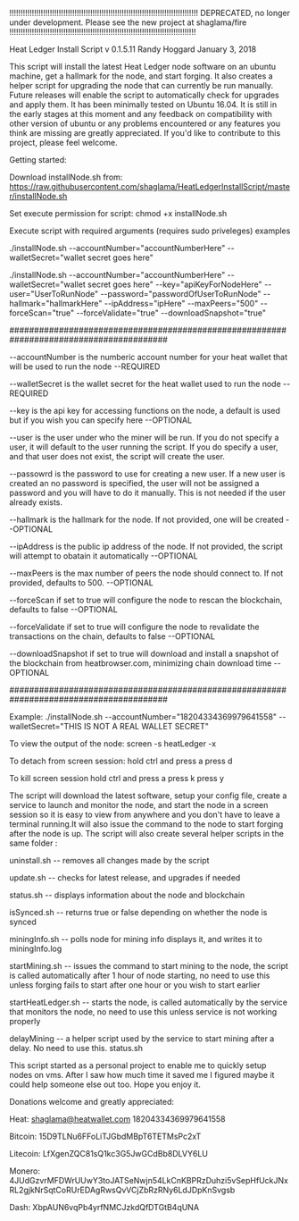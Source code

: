 !!!!!!!!!!!!!!!!!!!!!!!!!!!!!!!!!!!!!!!!!!!!!!!!!!!!!!!!!!!!!!!!!!!!!!!!!!!!!!!!!!!!
DEPRECATED, no longer under development. Please see the new project at shaglama/fire
!!!!!!!!!!!!!!!!!!!!!!!!!!!!!!!!!!!!!!!!!!!!!!!!!!!!!!!!!!!!!!!!!!!!!!!!!!!!!!!!!!!

Heat Ledger Install Script v 0.1.5.11 Randy Hoggard January 3, 2018

This script will install the latest Heat Ledger node software on an ubuntu machine, get a hallmark for the node, and start forging. It also creates a helper script for upgrading the node that can currently be run manually. Future releases will enable the script to automatically check for upgrades and apply them. It has been minimally tested on Ubuntu 16.04. It is still in the early stages at this moment and any feedback on compatibility with other version of ubuntu or any problems encountered or any features you think are missing are greatly appreciated. If you'd like to contribute to this project, please feel welcome.

Getting started:

Download installNode.sh from: https://raw.githubusercontent.com/shaglama/HeatLedgerInstallScript/master/installNode.sh

Set execute permission for script: chmod +x installNode.sh

Execute script with required arguments (requires sudo priveleges) examples

./installNode.sh --accountNumber="accountNumberHere" --walletSecret="wallet secret goes here"

./installNode.sh --accountNumber="accountNumberHere" --walletSecret="wallet secret goes here" --key="apiKeyForNodeHere" --user="UserToRunNode" --password="passwordOfUserToRunNode" --hallmark="hallmarkHere" --ipAddress="ipHere" --maxPeers="500" --forceScan="true" --forceValidate="true" --downloadSnapshot="true"

########################################################################################

--accountNumber is the numberic account number for your heat wallet that will be used to run the node --REQUIRED

--walletSecret is the wallet secret for the heat wallet used to run the node --REQUIRED

--key is the api key for accessing functions on the node, a default is used but if you wish you can specify here --OPTIONAL

--user is the user under who the miner will be run. If you do not specify a user, it will default to the user running the script. If you do specify a user, and that user does not exist, the script will create the user.

--passowrd is the password to use for creating a new user. If a new user is created an no password is specified, the user will not be assigned a password and you will have to do it manually. This is not needed if the user already exists.

--hallmark is the hallmark for the node. If not provided, one will be created --OPTIONAL

--ipAddress is the public ip address of the node. If not provided, the script will attempt to obatain it automatically --OPTIONAL

--maxPeers is the max number of peers the node should connect to. If not provided, defaults to 500. --OPTIONAL

--forceScan if set to true will configure the node to rescan the blockchain, defaults to false --OPTIONAL

--forceValidate if set to true will configure the node to revalidate the transactions on the chain, defaults to false --OPTIONAL

--downloadSnapshot if set to true will download and install a snapshot of the blockchain from heatbrowser.com, minimizing chain download time --OPTIONAL

########################################################################################


Example: ./installNode.sh --accountNumber="18204334369979641558" --walletSecret="THIS IS NOT A REAL WALLET SECRET"

To view the output of the node: screen -s heatLedger -x

To detach from screen session: hold ctrl and press a press d

To kill screen session hold ctrl and press a press k press y



The script will download the latest software, setup your config file, create a service to launch and monitor the node, and start the node in a screen session so it is easy to view from anywhere and you don't have to leave a terminal running.It will also issue the command to the node to start forging after the node is up. The script will also create several helper scripts in the same folder : 

uninstall.sh -- removes all changes made by the script

update.sh -- checks for latest release, and upgrades if needed

status.sh -- displays information about the node and blockchain

isSynced.sh -- returns true or false depending on whether the node is synced

miningInfo.sh -- polls node for mining info displays it, and  writes it to miningInfo.log

startMining.sh -- issues the command to start mining to the node, the script is called automatically after 1 hour of node starting, no need to use this unless forging fails to start after one hour or you wish to start earlier

startHeatLedger.sh -- starts the node, is called automatically by the service that monitors the node, no need to use this unless service is not working properly

delayMining -- a helper script used by the service to start mining after a delay. No need to use this. 
status.sh

This script started as a personal project to enable me to quickly setup nodes on vms. After I saw how much time it saved me I figured maybe it could help someone else out too. Hope you enjoy it.


Donations welcome and greatly appreciated:

Heat: shaglama@heatwallet.com 18204334369979641558

Bitcoin: 15D9TLNu6FFoLiTJGbdMBpT6TETMsPc2xT

Litecoin: LfXgenZQC81sQ1kc3G5JwGCdBb8DLVY6LU

Monero: 4JUdGzvrMFDWrUUwY3toJATSeNwjn54LkCnKBPRzDuhzi5vSepHfUckJNxRL2gjkNrSqtCoRUrEDAgRwsQvVCjZbRzRNy6LdJDpKnSvgsb

Dash: XbpAUN6vqPb4yrfNMCJzkdQfDTGtB4qUNA


 
 
